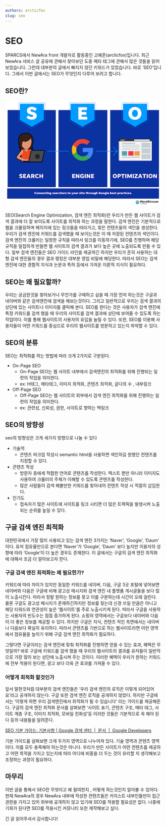 ```yaml
---
authors: arcticfox
slug: seo
---
```


# SEO

SPARCS에서 NewAra front 개발자로 활동중인 고예준(arcticfox)입니다.  최근 NewAra 서비스 글 공유에 관해서 찾아보던 도중 메타 태그에 관해서 많은 것들을 읽어 보았습니다. 그런데 대부분의 글에서 빠지지 않던 키워드가 있었습니다. 바로 ‘SEO’입니다. 그래서 이번 글에서는 SEO가 무엇인지 다루어 보려고 합니다.

## SEO란?

![seo](./seo.png)

SEO(Search Engine Optimization, 검색 엔진 최적화)란 우리가 만든 웹 사이트가 검색 결과에 더 잘 보이도록 사이트를 최적화 하는 과정을 말한다. 검색 엔진은 기본적으로 웹을 크롤링하며 페이지에 있는 링크들을 따라가고, 찾은 컨텐츠들의 색인을 생성한다. 우리가 검색 엔진에 키워드를 검색했을 때 보이는것은 이 때 저장된 컨텐츠의 색인이다. 검색 엔진의 크롤러는 일정한 규칙을 따라서 링크를 이동하기에, SEO를 진행하며 해당 규칙을 밀접하게 만들면 웹 사이트의 검색 결과가 보다 높은 곳에 노출되도록 만들 수 있다. 일부 검색 엔진들은 SEO 가이드 라인을 제공하긴 하지만 우리가 흔히 사용하는 대형 검색 엔진들의 경우 결과 랭킹은 대부분 영업 비밀에 해당한다. 따라서 SEO는 검색 엔진에 대한 경험적 지식과 논문과 특허 등에서 가져온 이론적 지식이 필요하다.

## SEO는 왜 필요할까?

우리는 궁금한것을 찾아보거나 무언가를 구매하고 싶을 때 가장 먼저 하는것은 구글과 네이버와 같은 검색엔진에 검색을 해보는것이다. 그리고 일반적으로 우리는 검색 결과의 상단에 있는 사이트나 이미지를 클릭해 본다. SEO를 한다는 것은 사용자가 검색 엔진에 특정 키워드를 검색 했을 때 우리의 사이트를 검색 결과에 상단에 보여줄 수 있도록 하는 작업이다. 이를 통해 웹사이트의 사용자의 유입을 늘릴 수 있다. 또한, SEO를 이용해 사용자들이 어떤 키워드를 중심으로 우리의 웹사이트를 방문하고 있는지 파악할 수 있다.  

## SEO의 분류

SEO는 최적화를 하는 방법에 따라 크게 2가지로 구분된다.

- On-Page SEO
    - On-Page SEO는 웹 사이트 내부에서 검색엔진의 최적화를 위해 진행되는 일련의 작업을 의미한다.
    - ex: H태그, 메타태그, 이미지 최적화, 콘텐츠 최적화, 글다의 수 , 내부링크
- Off-Page SEO
    - Off-Page SEO는 웹 사이트의 외부에서 검색 엔진 최적화를 위해 진행하는 일련의 작업을 의미한다.
    - ex: 관련성, 신뢰성, 권한, 사이트로 향하는 백링크

## SEO의 방향성

seo의 방향성은 크게 세가지 방향으로 나눌 수 있다

- 기술적
    - 콘텐츠 마크업 작성시 semantic html을 사용하면 색인하길 원했던 컨텐츠를 지정할 수 있다.
- 콘텐츠 작성
    - 방문자 층에세 적합한 언어로 콘텐츠를 작성한다. 텍스트 뿐만 아니라 이미지도 사용하여 크롤러의 주체가 이해할 수 있도록 콘텐츠를 작성한다.
    - 많은 사람들이 검색 해볼만한 키워드를 찾아내어 컨텐츠 작성 시 적절히 삽입한다.
- 인기도
    - 접속자가 많은 사이트에 사이트를 링크 시티면 더 많은 트랙픽을 발생시켜 노출되는 순위를 높일 수 있다.

## 구글 검색 엔진 최적화

대한민국에서 가장 많이 사용되고 있는 검색 엔진 3가지는 ‘Naver’, ‘Google’, ‘Daum’ 이다. 유저 점유율만으로 본다면 ‘Naver’가 ‘Google’, ’Daum’ 보다 높지만 이용자의 성향에 따라 ‘Google’이 더 높은 경우도 존재한다. 이 글에서는 구글의 검색 엔진 최적화에 대해서 조금 더 알아보고자 한다. 

### 구글 검색 엔진 최적화는 왜 필요한가?

키워드에 따라 차이가 있지만 동일한 키워드를 네이버, 다음, 구글 3곳 포털에 넣어보면 네이버와 다음은 구글에 비해 광고성 메시지와 검색 엔진 내 플랫폼 게시글들을 보다 많이 노출시킨다. 따라서 정말 원하는 정보를 찾고 이를 구분하는데 시간이 오래 걸린다. 물론 구글도 광고성 메시지가 존재하긴하지만 정보를 찾는데 신경 쓰일 만큼은 아니고 해당 티워드와 연관성이 높은 ‘웹사이트’를 주로 노출시키게 된다. 따라서 구글을 사용하는 사용자의 빈도수는 점점 증가하게 된다. 쇼핑의 영역에서는 구글보다 네이버와 다음이 더 좋은 정보를 제공할 수 있다. 하지만 구글은 지식, 컨텐츠 적인 측면에서는 네이버나 다음보다 확실히 유리하다. 따라서 콘텐츠를 기반으로 하는 웹사이트라면 이런 영역에서 점유율을 높이기 위해 구글 검색 엔진 최적화가 필요하다.

그렇다면 구글이라는 검색 엔진에 맞춰 최적화를 진행하면 얻을 수 있는 효과, 혜택은 무엇일까? 바로 구글에 키워드를 검색 했을 때 우리의 웹사이트의 결과를 유저들이 일반적으로 가장 많이 보는 상단에 노출시켜 주는 것이다. 이러한 혜택이 우리가 원하는 키워드에 전부 적용이 된다면, 광고 보다 더욱 큰 효과를 가져올 수 있다.

### 어떻게 최적화 할것인가

앞서 말한것처럼 대부분의 검색 엔진들은 ‘우리 검색 엔진의 로직은 이렇게 되어있어요’라고 공개하지 않는다. 구글 또한 검색 엔진 로직을 공개하지 않았다. 하지만 구글에서는 ‘이렇게 하면 우리 검색엔진에서 최적화가 될 수 있습니다’ 라는 가이드를 제공해준다. 구글의 검색 엔진 최적화 문서를 살펴보면 ‘사이트 표기, 콘텐츠 구조, 메타 태그, 사이트 계층 구조, 이미지 최적화, 모바일 친화성’등 이러한 것들은 기본적으로 꼭 해야 된다 등의 내용들을 알려준다.

[SEO 기본 가이드: 기본사항 | Google 검색 센터  |  문서  |  Google Developers](https://developers.google.com/search/docs/fundamentals/seo-starter-guide?hl=ko)

기본 가이드를 살펴보면 크게 두가지 영역으로 나누어져 있다. 기술 영역과 콘텐츠 영역이다. 이를 모두 충족해야 하는것은 아니다. 우리가 만든 사이트가 어떤 컨텐츠를 제공하고 어떤 목적을 가지고 있는지에 따라 어디에 비중을 더 두는 것이 유리할 지  생각해보고 조정하는 과정이 필요하다.

## 마무리

이번 글을 통해서 SEO란 무엇이고 왜 필여한지 , 어떻게 하는것인지 알아볼 수 있어다. 현재 NewAra의 경우 NewAra 내부에 작성한 컨텐츠들은 카이스트 내부인들만이 접근 권한을 가지고 있어 외부에 공개하지 않고 있기에 SEO를 적용할 필요성은 없다. 나중에 기회가 된다면 SEO를 적용시킨 커뮤니티 또한 제작해보고 싶다.

긴 글 읽어주셔서 감사합니다!